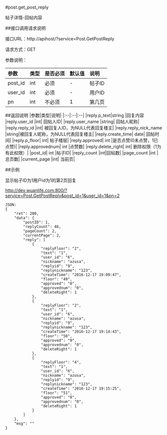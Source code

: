 #post.get_post_reply

帖子详情-回帖内容

##接口调用请求说明

接口URL：http://apihost/?service=Post.GetPostReply

请求方式：GET

参数说明：

|参数|类型|是否必须|默认值|说明|
|:--|:--|:--|:--|:--|
|post_id|int	|必须|	-	|帖子ID|
|user_id|int    |必须|    -   |用户ID|
|pn	|int	|不必须|	1|	第几页|

##返回说明
|参数|类型|说明|
|:--|:--|:--|
|reply.p_text|string	|回复内容
|reply.user_id	|int|	回帖人ID|
|reply.user_name	|string|	回帖人昵称|
|reply.reply_id	|int|	被回复人ID，为NULL代表回复楼主|
|reply.reply_nick_name	|string|被回复人昵称，为NULL代表回复楼主|
|reply.create_time|	date|	回帖时间|
|reply.p_floor|  int|   帖子楼层|
|reply.approved|	int	|是否点赞(0未点赞，1已点赞)|
|reply.approvednum|	int	|点赞数|
|reply.delete_right|  int|   删除权限（1为有此权限）|
|post_id|		int	|帖子ID|
|reply_count	|int|回帖数|
|page_count	|int	|总页数|
|current_page	|int|	当前页|

##示例

显示帖子ID为1用户id为1的第2页回复

http://dev.wuanlife.com:800/?service=Post.GetPostReply&post_id=1&user_id=1&pn=2

    JSON:
    {
        "ret": 200,
        "data": {
            "postID": 1,
            "replyCount": 46,
            "pageCount": 2,
            "currentPage": 2,
            "reply": [
                {
                    "replyFloor": "2",
                    "text": "1",
                    "user_id": "6",
                    "nickname": "azusa",
                    "replyid": "9",
                    "replynickname": "123",
                    "createTime": "2016-12-17 19:09:47",
                    "floor": "49",
                    "approved": "0",
                    "approvednum": "0",
                    "deleteRight": 1
                },
                {
                    "replyFloor": "2",
                    "text": "1",
                    "user_id": "6",
                    "nickname": "azusa",
                    "replyid": "9",
                    "replynickname": "123",
                    "createTime": "2016-12-17 19:14:43",
                    "floor": "50",
                    "approved": "0",
                    "approvednum": "0",
                    "deleteRight": 1
                },
                {
                    "replyFloor": "4",
                    "text": "1",
                    "user_id": "6",
                    "nickname": "azusa",
                    "replyid": "9",
                    "replynickname": "123",
                    "createTime": "2016-12-17 19:15:25",
                    "floor": "51",
                    "approved": "0",
                    "approvednum": "0",
                    "deleteRight": 1
                }
            ]
        },
        "msg": ""
    }
